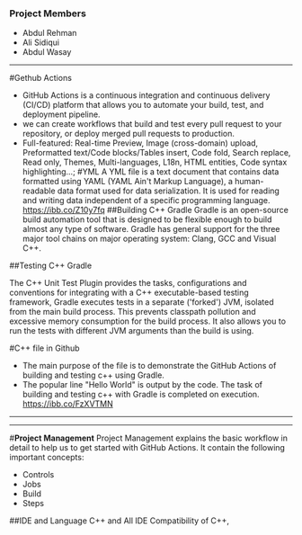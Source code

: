 ### Project Members
* Abdul Rehman
* Ali Sidiqui
* Abdul Wasay

-----------


#Gethub Actions
- GitHub Actions is a continuous integration and continuous delivery (CI/CD) platform that allows you to automate your build, test, and deployment pipeline.
- we can create workflows that build and test every pull request to your repository, or deploy merged pull requests to production.
- Full-featured: Real-time Preview, Image (cross-domain) upload, Preformatted text/Code blocks/Tables insert, Code fold, Search replace, Read only, Themes, Multi-languages, L18n, HTML entities, Code syntax highlighting...;
#YML
A YML file is a text document that contains data formatted using YAML (YAML Ain't Markup Language), a human-readable data format used for data serialization. It is used for reading and writing data independent of a specific programming language.
https://ibb.co/Z10y7fq
##Building C++ Gradle
Gradle is an open-source build automation tool that is designed to be flexible enough to build almost any type of software.
Gradle has general support for the three major tool chains on major operating system: Clang, GCC and Visual C++.

##Testing  C++ Gradle

The C++ Unit Test Plugin provides the tasks, configurations and conventions for integrating with a C++ executable-based testing framework, Gradle executes tests in a separate ('forked') JVM, isolated from the main build process. This prevents classpath pollution and excessive memory consumption for the build process. It also allows you to run the tests with different JVM arguments than the build is using.

#C++ file in Github
- The main purpose of the file is to demonstrate the GitHub Actions of building and testing c++ using Gradle. 
- The popular line "Hello World" is output by the code. The task of building and testing c++ with Gradle is completed on execution.
https://ibb.co/FzXVTMN

------------


------------
#**Project Management**
Project Management explains the basic workflow in  detail to help us to get started with GitHub Actions.
It contain the following important concepts:
* Controls
* Jobs
* Build
* Steps

##IDE and Language
C++ and All IDE Compatibility of C++,


